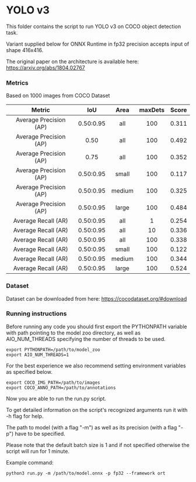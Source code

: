 # YOLO v3

This folder contains the script to run YOLO v3 on COCO object detection task.

Variant supplied below for ONNX Runtime in fp32 precision accepts input of shape 416x416.

The original paper on the architecture is available here: https://arxiv.org/abs/1804.02767


### Metrics

Based on 1000 images from COCO Dataset

| Metric                  | IoU       | Area   | maxDets |Score  |
|:---:                    |:---:      |:---:   |:---:    |:---:  |
| Average Precision  (AP) | 0.50:0.95 |    all | 100     | 0.311 |
| Average Precision  (AP) | 0.50      |    all | 100     | 0.492 |
| Average Precision  (AP) | 0.75      |    all | 100     | 0.352 |
| Average Precision  (AP) | 0.50:0.95 |  small | 100     | 0.117 |
| Average Precision  (AP) | 0.50:0.95 | medium | 100     | 0.325 |
| Average Precision  (AP) | 0.50:0.95 |  large | 100     | 0.484 |
| Average Recall     (AR) | 0.50:0.95 |    all |   1     | 0.254 |
| Average Recall     (AR) | 0.50:0.95 |    all |  10     | 0.336 |
| Average Recall     (AR) | 0.50:0.95 |    all | 100     | 0.338 |
| Average Recall     (AR) | 0.50:0.95 |  small | 100     | 0.122 |
| Average Recall     (AR) | 0.50:0.95 | medium | 100     | 0.344 |
| Average Recall     (AR) | 0.50:0.95 |  large | 100     | 0.524 |

### Dataset

Dataset can be downloaded from here: https://cocodataset.org/#download

### Running instructions

Before running any code you should first export the PYTHONPATH variable with path pointing to the model zoo directory,
as well as AIO_NUM_THREADS specifying the number of threads to be used.

```
export PYTHONPATH=/path/to/model_zoo
export AIO_NUM_THREADS=1
```

For the best experience we also recommend setting environment variables as specified below.

```
export COCO_IMG_PATH=/path/to/images
export COCO_ANNO_PATH=/path/to/annotations
```

Now you are able to run the run.py script. 

To get detailed information on the script's recognized arguments run it with -h flag for help.

The path to model (with a flag "-m") as well as its precision (with a flag "-p") have to be specified.

Please note that the default batch size is 1 and if not specified otherwise the script will run for 1 minute.

Example command: 

```
python3 run.py -m /path/to/model.onnx -p fp32 --framework ort
```